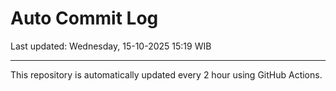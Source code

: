 # Auto Commit Log

Last updated: Wednesday, 15-10-2025 15:19 WIB

---

This repository is automatically updated every 2 hour using GitHub Actions.
